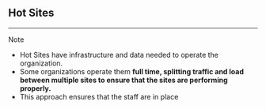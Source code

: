 ## Hot Sites
---
>[!note]
>- Hot Sites have infrastructure and data needed to operate the organization.
>- Some organizations operate them **full time, splitting traffic and load between multiple sites to ensure that the sites are performing properly.**
>- This approach ensures that the staff are in place 


